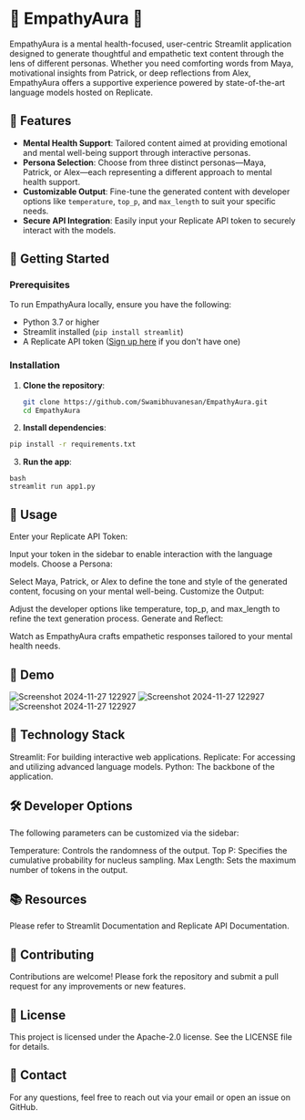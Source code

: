 # 🍃 EmpathyAura 💖

EmpathyAura is a mental health-focused, user-centric Streamlit application designed to generate thoughtful and empathetic text content through the lens of different personas. Whether you need comforting words from Maya, motivational insights from Patrick, or deep reflections from Alex, EmpathyAura offers a supportive experience powered by state-of-the-art language models hosted on Replicate.

## 🌟 Features

- **Mental Health Support**: Tailored content aimed at providing emotional and mental well-being support through interactive personas.
- **Persona Selection**: Choose from three distinct personas—Maya, Patrick, or Alex—each representing a different approach to mental health support.
- **Customizable Output**: Fine-tune the generated content with developer options like `temperature`, `top_p`, and `max_length` to suit your specific needs.
- **Secure API Integration**: Easily input your Replicate API token to securely interact with the models.

## 🚀 Getting Started

### Prerequisites

To run EmpathyAura locally, ensure you have the following:

- Python 3.7 or higher
- Streamlit installed (`pip install streamlit`)
- A Replicate API token ([Sign up here](https://replicate.com) if you don't have one)

### Installation

1. **Clone the repository**:
   ```bash
   git clone https://github.com/Swamibhuvanesan/EmpathyAura.git
   cd EmpathyAura
   ```
2. **Install dependencies**:

```bash
pip install -r requirements.txt
```
3. **Run the app**:
```
bash
streamlit run app1.py
```
## 🔧 Usage
Enter your Replicate API Token:

Input your token in the sidebar to enable interaction with the language models.
Choose a Persona:

Select Maya, Patrick, or Alex to define the tone and style of the generated content, focusing on your mental well-being.
Customize the Output:

Adjust the developer options like temperature, top_p, and max_length to refine the text generation process.
Generate and Reflect:

Watch as EmpathyAura crafts empathetic responses tailored to your mental health needs.

## 📸 Demo
![Screenshot 2024-11-27 122927](https://github.com/user-attachments/assets/91beaca7-cb64-429b-a6c8-c9d97947e137)
![Screenshot 2024-11-27 122927](https://github.com/user-attachments/assets/229befbb-8bdf-4a30-9664-63729a4a7dfc)
![Screenshot 2024-11-27 122927](https://github.com/user-attachments/assets/8ca077c5-904b-4f8e-ba58-d19b0951f53b)



## 🤖 Technology Stack
Streamlit: For building interactive web applications.
Replicate: For accessing and utilizing advanced language models.
Python: The backbone of the application.
## 🛠️ Developer Options
The following parameters can be customized via the sidebar:

Temperature: Controls the randomness of the output.
Top P: Specifies the cumulative probability for nucleus sampling.
Max Length: Sets the maximum number of tokens in the output.
## 📚 Resources
Please refer to Streamlit Documentation and Replicate API Documentation.
## 🙌 Contributing
Contributions are welcome! Please fork the repository and submit a pull request for any improvements or new features.

## 📝 License
This project is licensed under the Apache-2.0 license. See the LICENSE file for details.

## 💬 Contact
For any questions, feel free to reach out via your email or open an issue on GitHub.
